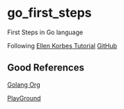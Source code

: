 # go_first_steps
First Steps in Go language


Following [Ellen Korbes Tutorial](https://www.youtube.com/playlist?list=PLCKpcjBB_VlBsxJ9IseNxFllf-UFEXOdg)
[GitHub](https://github.com/ellenkorbes/go-aprenda-a-programar)


## Good References

[Golang Org](https://golang.org/)

[PlayGround](https://play.golang.org/)